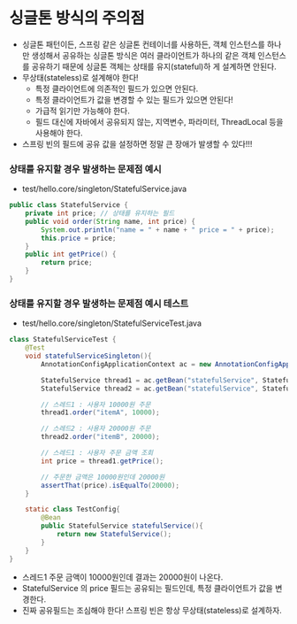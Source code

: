 
# 싱글톤 방식의 주의점 

- 싱글톤 패턴이든, 스프링 같은 싱글톤 컨테이너를 사용하든, 객체 인스턴스를 하나만 생성해서 공유하는 싱글톤
  방식은 여러 클라이언트가 하나의 같은 객체 인스턴스를 공유하기 때문에 싱글톤 객체는 상태를 유지(stateful)하
  게 설계하면 안된다.
- 무상태(stateless)로 설계해야 한다!
  - 특정 클라이언트에 의존적인 필드가 있으면 안된다.
  - 특정 클라이언트가 값을 변경할 수 있는 필드가 있으면 안된다!
  - 가급적 읽기만 가능해야 한다.
  - 필드 대신에 자바에서 공유되지 않는, 지역변수, 파라미터, ThreadLocal 등을 사용해야 한다.
- 스프링 빈의 필드에 공유 값을 설정하면 정말 큰 장애가 발생할 수 있다!!!

### 상태를 유지할 경우 발생하는 문제점 예시

- test/hello.core/singleton/StatefulService.java

```java
public class StatefulService {
    private int price; // 상태를 유지하는 필드
    public void order(String name, int price) {
        System.out.println("name = " + name + " price = " + price);
        this.price = price; 
    }
    public int getPrice() {
        return price;
    }
}
```

### 상태를 유지할 경우 발생하는 문제점 예시 테스트 

- test/hello.core/singleton/StatefulServiceTest.java

```java
class StatefulServiceTest {
    @Test
    void statefulServiceSingleton(){
        AnnotationConfigApplicationContext ac = new AnnotationConfigApplicationContext(TestConfig.class);

        StatefulService thread1 = ac.getBean("statefulService", StatefulService.class);
        StatefulService thread2 = ac.getBean("statefulService", StatefulService.class);

        // 스레드1 : 사용자 10000원 주문
        thread1.order("itemA", 10000);

        // 스레드2 : 사용자 20000원 주문
        thread2.order("itemB", 20000);

        // 스레드1 : 사용자 주문 금액 조회
        int price = thread1.getPrice();

        // 주문한 금액은 10000원인데 20000원
        assertThat(price).isEqualTo(20000);
    }

    static class TestConfig{
        @Bean
        public StatefulService statefulService(){
            return new StatefulService();
        }
    }
}
```

- 스레드1 주문 금액이 10000원인데 결과는 20000원이 나온다.
- StatefulService 의 price 필드는 공유되는 필드인데, 특정 클라이언트가 값을 변경한다.
- 진짜 공유필드는 조심해야 한다! 스프링 빈은 항상 무상태(stateless)로 설계하자.

